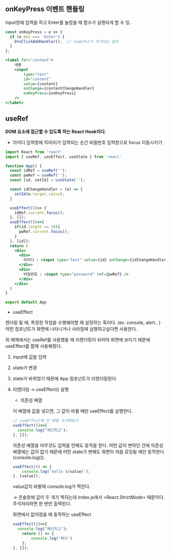 ## onKeyPress 이벤트 핸들링

input창에 입력을 하고 Enter를 눌렀을 때 함수가 실행되게 할 수 있.

```jsx
const onKeyPress = e => {
  if (e.key === 'Enter') {
    btnClickAddHandler();  // todo박스가 추가되는 함수
  }
};
```

```jsx
<label for="content">
	내용 
	<input 
		type="text" 
		id="content" 
		value={content} 
		onChange={contentChangeHandler} 
		onKeyPress={onKeyPress} 
	/>
</label>
```

## useRef

**DOM 요소에 접근할 수 있도록 하는 React Hook이다.**

- 아이디 입력창에 10자리가 입력되는 순간 비밀번호 입력창으로 focus 이동시키기

```jsx
import React from 'react'
import { useRef, useEffect, useState } from 'react'

function App() {
  const idRef = useRef('');
  const pwRef = useRef('');
  const [id, setId] = useState(''); 

  const idChangeHandler = (e) => {
    setId(e.target.value);
  }

  useEffect(()=> {
    idRef.current.focus();
  }, []);
  useEffect(()=>{
    if(id.length >= 10){
      pwRef.current.focus();
    }
  }, [id]);
  return (
    <div>
      <div>
        아이디 : <input type="text" value={id} onChange={idChangeHandler} ref={idRef}/>
      </div>
      <div>
        비밀번호 : <input type="password" ref={pwRef} />
      </div>
    </div>
  )
}

export default App
```

- useEffect

렌더링 될 때, 특정한 작업을 수행해야할 때 설정하는 훅이다. (ex. console, alert.. ) 어떤 컴포넌트가 화면에 나타나거나 사라질때 실행하고싶다면 사용한다.

위 예제에서는 useRef를 사용했을 때 리렌더링이 되어야 화면에 보이기 때문에 useEffect를 함께 사용해줬다.
1. input에 값을 입력
2. state가 변경
3. state가 바뀌었기 때문에 App 컴포넌트가 리렌더링된다.
4. 리렌더링 → useEffect() 실행
    - 의존성 배열
    
    이 배열에 값을 넣으면, 그 값이 바뀔 때만 useEffect를 실행한다. 
    
    ```jsx
    // useEffect에 빈 배열 추가해보기
    useEffect(()=>{
      console.log("혜인최고");
    }, []);
    ```
    
    의존성 배열을 아무것도 입력을 안해도 동작을 한다. 어떤 값이 변하던 간에 의존성 배열에는 값이 없기 때문에 어떤 state가 변해도 화면이 처음 로딩될 때만 동작한다(console.log()).
    
    ```jsx
    useEffect(() => {
    	console.log(`hello ${value}`);
    }, [value]);
    ```
    
    value값이 바뀔때 console.log가 찍힌다.
    
    → 콘솔창에 값이 두 개가 찍히는데 index.js에서 <React.StrictMode> 때문이다. 주석처리하면 한 번만 출력된다.
    
    화면에서 없어졌을 때 동작하는 useEffect
    
    ```jsx
    useEffect(()=>{
      console.log("혜인최고");
    	return () => {
    		console.log('빠이')
    	};
    }, []);
    ```
